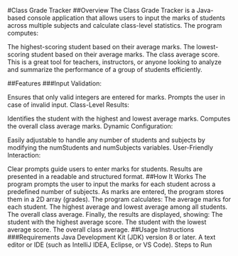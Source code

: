 #Class Grade Tracker
##Overview
The Class Grade Tracker is a Java-based console application that allows users to input the marks of students across multiple subjects and calculate class-level statistics. The program computes:

The highest-scoring student based on their average marks.
The lowest-scoring student based on their average marks.
The class average score.
This is a great tool for teachers, instructors, or anyone looking to analyze and summarize the performance of a group of students efficiently.

##Features
###Input Validation:

Ensures that only valid integers are entered for marks.
Prompts the user in case of invalid input.
Class-Level Results:

Identifies the student with the highest and lowest average marks.
Computes the overall class average marks.
Dynamic Configuration:

Easily adjustable to handle any number of students and subjects by modifying the numStudents and numSubjects variables.
User-Friendly Interaction:

Clear prompts guide users to enter marks for students.
Results are presented in a readable and structured format.
##How It Works
The program prompts the user to input the marks for each student across a predefined number of subjects.
As marks are entered, the program stores them in a 2D array (grades).
The program calculates:
The average marks for each student.
The highest average and lowest average among all students.
The overall class average.
Finally, the results are displayed, showing:
The student with the highest average score.
The student with the lowest average score.
The overall class average.
##Usage Instructions
###Requirements
Java Development Kit (JDK) version 8 or later.
A text editor or IDE (such as IntelliJ IDEA, Eclipse, or VS Code).
Steps to Run
